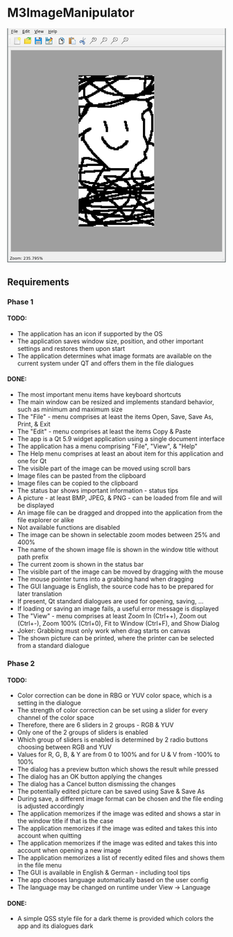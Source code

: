 # M3ImageManipulator

![Screenshot](images/screenshot.png)

## Requirements

### Phase 1

#### TODO:

* The application has an icon if supported by the OS <!--TODO: Test-->
* The application saves window size, position, and other important settings and restores them upon start <!--TODO: Test-->
* The application determines what image formats are available on the current system under QT and offers them in the file dialogues

#### DONE:

* The most important menu items have keyboard shortcuts
* The main window can be resized and implements standard behavior, such as minimum and maximum size
* The "File" - menu comprises at least the items Open, Save, Save As, Print, & Exit
* The "Edit" - menu comprises at least the items Copy & Paste
* The app is a Qt 5.9 widget application using a single document interface
* The application has a menu comprising "File", "View", & "Help"
* The Help menu comprises at least an about item for this application and one for Qt
* The visible part of the image can be moved using scroll bars
* Image files can be pasted from the clipboard
* Image files can be copied to the clipboard
* The status bar shows important information - status tips
* A picture - at least BMP, JPEG, & PNG - can be loaded from file and will be displayed
* An image file can be dragged and dropped into the application from the file explorer or alike
* Not available functions are disabled
* The image can be shown in selectable zoom modes between 25% and 400%
* The name of the shown image file is shown in the window title without path prefix
* The current zoom is shown in the status bar
* The visible part of the image can be moved by dragging with the mouse
* The mouse pointer turns into a grabbing hand when dragging
* The GUI language is English, the source code has to be prepared for later translation
* If present, Qt standard dialogues are used for opening, saving, ...
* If loading or saving an image fails, a useful error message is displayed
* The "View" - menu comprises at least Zoom In (Ctrl++), Zoom out (Ctrl+-), Zoom 100% (Ctrl+0), Fit to Window (Ctrl+F), and Show Dialog
* Joker: Grabbing must only work when drag starts on canvas
* The shown picture can be printed, where the printer can be selected from a standard dialogue

### Phase 2

#### TODO:

* Color correction can be done in RBG or YUV color space, which is a setting in the dialogue
* The strength of color correction can be set using a slider for every channel of the color space
* Therefore, there are 6 sliders in 2 groups - RGB & YUV
* Only one of the 2 groups of sliders is enabled
* Which group of sliders is enabled is determined by 2 radio buttons choosing between RGB and YUV
* Values for R, G, B, & Y are from 0 to 100% and for U & V from -100% to 100%
* The dialog has a preview button which shows the result while pressed
* The dialog has an OK button applying the changes
* The dialog has a Cancel button dismissing the changes
* The potentially edited picture can be saved using Save & Save As
* During save, a different image format can be chosen and the file ending is adjusted accordingly
* The application memorizes if the image was edited and shows a star in the window title if that is the case
* The application memorizes if the image was edited and takes this into account when quitting
* The application memorizes if the image was edited and takes this into account when opening a new image
* The application memorizes a list of recently edited files and shows them in the file menu
* The GUI is available in English & German - including tool tips
* The app chooses language automatically based on the user config
* The language may be changed on runtime under View -> Language

#### DONE:

* A simple QSS style file for a dark theme is provided which colors the app and its dialogues dark
